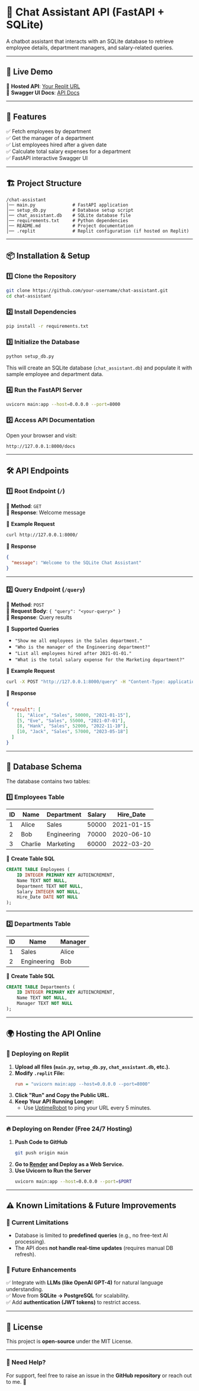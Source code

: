 # 📝 Chat Assistant API (FastAPI + SQLite)
A chatbot assistant that interacts with an SQLite database to retrieve employee details, department managers, and salary-related queries.

---

## 🚀 **Live Demo**
🔗 **Hosted API**: [Your Replit URL](https://c98c246d-3758-4572-acd1-a48edcb7b3fc-00-1feochlksyh8g.sisko.replit.dev/)  
📄 **Swagger UI Docs**: [API Docs](https://c98c246d-3758-4572-acd1-a48edcb7b3fc-00-1feochlksyh8g.sisko.replit.dev/docs)  

---

## 📌 **Features**
✅ Fetch employees by department  
✅ Get the manager of a department  
✅ List employees hired after a given date  
✅ Calculate total salary expenses for a department  
✅ FastAPI interactive Swagger UI  

---

## 🏗 **Project Structure**
```
/chat-assistant
│── main.py              # FastAPI application
│── setup_db.py          # Database setup script
│── chat_assistant.db    # SQLite database file
│── requirements.txt     # Python dependencies
│── README.md            # Project documentation
│── .replit              # Replit configuration (if hosted on Replit)
```

---

## 📦 **Installation & Setup**
### **1️⃣ Clone the Repository**
```bash
git clone https://github.com/your-username/chat-assistant.git
cd chat-assistant
```

### **2️⃣ Install Dependencies**
```bash
pip install -r requirements.txt
```

### **3️⃣ Initialize the Database**
```bash
python setup_db.py
```
This will create an SQLite database (`chat_assistant.db`) and populate it with sample employee and department data.

### **4️⃣ Run the FastAPI Server**
```bash
uvicorn main:app --host=0.0.0.0 --port=8000
```

### **5️⃣ Access API Documentation**
Open your browser and visit:
```
http://127.0.0.1:8000/docs
```

---

## 🛠 **API Endpoints**

### **1️⃣ Root Endpoint (`/`)**
🔹 **Method**: `GET`  
🔹 **Response**: Welcome message  

📌 **Example Request**
```bash
curl http://127.0.0.1:8000/
```
📌 **Response**
```json
{
  "message": "Welcome to the SQLite Chat Assistant"
}
```

---

### **2️⃣ Query Endpoint (`/query`)**
🔹 **Method**: `POST`  
🔹 **Request Body**: `{ "query": "<your-query>" }`  
🔹 **Response**: Query results  

📌 **Supported Queries**
- `"Show me all employees in the Sales department."`
- `"Who is the manager of the Engineering department?"`
- `"List all employees hired after 2021-01-01."`
- `"What is the total salary expense for the Marketing department?"`

📌 **Example Request**
```bash
curl -X POST "http://127.0.0.1:8000/query" -H "Content-Type: application/json" -d '{"query": "Show me all employees in the Sales department."}'
```
📌 **Response**
```json
{
  "result": [
    [1, "Alice", "Sales", 50000, "2021-01-15"],
    [5, "Eve", "Sales", 55000, "2021-07-01"],
    [8, "Hank", "Sales", 52000, "2022-11-10"],
    [10, "Jack", "Sales", 57000, "2023-05-18"]
  ]
}
```

---

## 📂 **Database Schema**
The database contains two tables:

### **1️⃣ Employees Table**
| ID  | Name     | Department   | Salary | Hire_Date   |
|------|----------|--------------|--------|-------------|
| 1    | Alice    | Sales        | 50000  | 2021-01-15  |
| 2    | Bob      | Engineering  | 70000  | 2020-06-10  |
| 3    | Charlie  | Marketing    | 60000  | 2022-03-20  |

📌 **Create Table SQL**
```sql
CREATE TABLE Employees (
    ID INTEGER PRIMARY KEY AUTOINCREMENT,
    Name TEXT NOT NULL,
    Department TEXT NOT NULL,
    Salary INTEGER NOT NULL,
    Hire_Date DATE NOT NULL
);
```

---

### **2️⃣ Departments Table**
| ID  | Name         | Manager   |
|------|--------------|-----------|
| 1    | Sales        | Alice     |
| 2    | Engineering  | Bob       |

📌 **Create Table SQL**
```sql
CREATE TABLE Departments (
    ID INTEGER PRIMARY KEY AUTOINCREMENT,
    Name TEXT NOT NULL,
    Manager TEXT NOT NULL
);
```

---

## 🌍 **Hosting the API Online**
### **🚀 Deploying on Replit**
1. **Upload all files (`main.py`, `setup_db.py`, `chat_assistant.db`, etc.).**
2. **Modify `.replit` File:**
   ```ini
   run = "uvicorn main:app --host=0.0.0.0 --port=8000"
   ```
3. **Click "Run" and Copy the Public URL.**
4. **Keep Your API Running Longer:**  
   - Use [UptimeRobot](https://uptimerobot.com/) to ping your URL every 5 minutes.

---

### **🔥 Deploying on Render (Free 24/7 Hosting)**
1. **Push Code to GitHub**
   ```bash
   git push origin main
   ```
2. **Go to [Render](https://render.com/) and Deploy as a Web Service.**
3. **Use Uvicorn to Run the Server**
   ```bash
   uvicorn main:app --host=0.0.0.0 --port=$PORT
   ```

---

## ⚠️ **Known Limitations & Future Improvements**
### **🚨 Current Limitations**
- Database is limited to **predefined queries** (e.g., no free-text AI processing).
- The API does **not handle real-time updates** (requires manual DB refresh).

### **🔮 Future Enhancements**
✅ Integrate with **LLMs (like OpenAI GPT-4)** for natural language understanding.  
✅ Move from **SQLite → PostgreSQL** for scalability.  
✅ Add **authentication (JWT tokens)** to restrict access.  

---

## 📜 **License**
This project is **open-source** under the MIT License.

---
### **📧 Need Help?**
For support, feel free to raise an issue in the **GitHub repository** or reach out to me. 🚀
